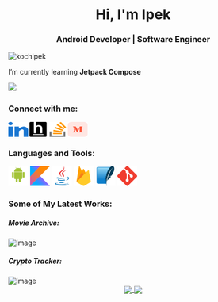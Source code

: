 <h1 align="center">Hi, I'm Ipek</h1>
<h3 align="center">Android Developer | Software Engineer</h3>
<p align="left"> <img src="https://komarev.com/ghpvc/?username=kochipek&label=Profile%20views&color=0e75b6&style=flat" alt="kochipek" /> </p>

I’m currently learning **Jetpack Compose**

<div> <a href="https://www.linkedin.com/in/ipek-kochisarli" target="_blank"><img src="https://img.shields.io/badge/LinkedIn-0077B5?style=for-the-badge&logo=linkedin&logoColor=white" target="_blank"></a>
</div><h3 align="left">Connect with me:</h3>
<p align="left">
<a href="https://linkedin.com/in/ipek-kochisarli" target="blank"><img align="center" src="https://raw.githubusercontent.com/teamedwardforever/Readme-Generator/71f25dd8b98329b168142a6b782a107b75eab178/svg/Social/linked-in-alt.svg" alt="ipek-kochisarli" height="30" width="40" /></a><a href="https://www.hackerearth.com/@ipekkochisarli" target="blank"><img align="center" src="https://raw.githubusercontent.com/teamedwardforever/Readme-Generator/71f25dd8b98329b168142a6b782a107b75eab178/svg/Social/hackerearth.svg" alt="@ipekkochisarli" height="30" width="40" /></a><a href="https://stackoverflow.com/users/17727694/kochipek" target="blank"><img align="center" src="https://raw.githubusercontent.com/teamedwardforever/Readme-Generator/71f25dd8b98329b168142a6b782a107b75eab178/svg/Social/stack-overflow.svg" alt="17727694/kochipek" height="30" width="40" /></a><a href="https://medium.com/@kochipek" target="blank"><img align="center" src="https://raw.githubusercontent.com/teamedwardforever/Readme-Generator/71f25dd8b98329b168142a6b782a107b75eab178/svg/Social/medium.svg" alt="@kochipek" height="30" width="40" /></a></p>

<h3 align="left">Languages and Tools:</h3>
<p align="left">
<img src="https://raw.githubusercontent.com/teamedwardforever/Readme-Generator/71f25dd8b98329b168142a6b782a107b75eab178/svg/Skills/Mobile/android-original-wordmark.svg" alt="Android" width="40" height="40"/>
<img src="https://raw.githubusercontent.com/teamedwardforever/Readme-Generator/71f25dd8b98329b168142a6b782a107b75eab178/svg/Skills/Mobile/kotlinlang-icon.svg" alt="Kotlin" width="40" height="40"/>
<img src="https://raw.githubusercontent.com/teamedwardforever/Readme-Generator/71f25dd8b98329b168142a6b782a107b75eab178/svg/Skills/Languages/java-original.svg" alt="Java" width="40" height="40"/>
<img src="https://raw.githubusercontent.com/teamedwardforever/Readme-Generator/71f25dd8b98329b168142a6b782a107b75eab178/svg/Skills/BackendService/firebase-icon.svg" alt="Firebase" width="40" height="40"/>
<img src="https://raw.githubusercontent.com/teamedwardforever/Readme-Generator/71f25dd8b98329b168142a6b782a107b75eab178/svg/Skills/Database/sqlite-icon.svg" alt="Sqlite" width="40" height="40"/>
<img src="https://raw.githubusercontent.com/teamedwardforever/Readme-Generator/71f25dd8b98329b168142a6b782a107b75eab178/svg/Skills/Other/git-scm-icon.svg" alt="Git" width="40" height="40"/>
</p>


</div><h3 align="left">Some of My Latest Works:</h3>

</div><h5 align="left">Movie Archive:</h5>
<img width="1942" height="800" alt="image" src="https://github.com/user-attachments/assets/af61487c-8e09-4cc1-b058-a718ac63d2f6" />

</div><h5 align="left">Crypto Tracker:</h5>

<img width="1906" height="988" alt="image" src="https://github.com/user-attachments/assets/ec0f1197-d5ae-4268-b4fe-9bbc5c14aae9" />





<div align="center">
<a href="https://github.com/kochipek">
<img align="center" src="http://github-profile-summary-cards.vercel.app/api/cards/stats?username=kochipek&theme=2077" height="180em" />
<img align="center" src="http://github-profile-summary-cards.vercel.app/api/cards/repos-per-language?username=kochipek&theme=2077" height="180em" />
</div>

